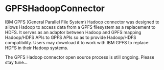 GPFSHadoopConnector
===================

IBM GPFS (General Parallel File System) Hadoop connector was designed to allows Hadoop to access data from a GPFS filesystem as a replacement to HDFS. It serves as an adaptor between Hadoop and GPFS mapping Hadoop/HDFS APIs to GPFS APIs so as to provide Hadoop/HDFS compatibility. Users may download it to work with IBM GPFS to replace HDFS in their Hadoop systems.

The GPFS Hadoop connector open source process is still ongoing. Please stay tune...
